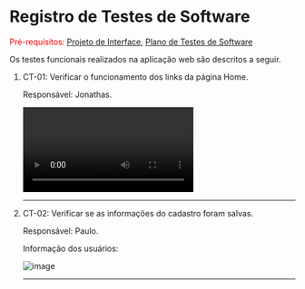 # Registro de Testes de Software

<span style="color:red">Pré-requisitos: <a href="https://github.com/ICEI-PUC-Minas-PMV-ADS/pmv-ads-2024-1-e1-proj-web-t09-pmv-ads-2024-1-e1-projeto-agua-potavel/blob/main/documentos/02-Especifica%C3%A7%C3%A3o%20do%20Projeto.md"> Projeto de Interface</a></span>, <a href="https://github.com/ICEI-PUC-Minas-PMV-ADS/pmv-ads-2024-1-e1-proj-web-t09-pmv-ads-2024-1-e1-projeto-agua-potavel/blob/main/documentos/04-Projeto%20de%20Interface.md"> Plano de Testes de Software</a>

Os testes funcionais realizados na aplicação web são descritos a seguir.

<ol>
  <li> CT-01: Verificar o funcionamento dos links da página Home.

  Responsável: Jonathas.

<video controls src="20240609-2036-04.0097924.mp4" title="Title"></video>

  </li>
  <hr>

   <li> CT-02: Verificar se as informações do cadastro foram salvas.

  Responsável: Paulo.
    
  <p>Informação dos usuários:</p>
    
![image](https://github.com/ICEI-PUC-Minas-PMV-ADS/pmv-ads-2024-1-e1-proj-web-t09-pmv-ads-2024-1-e1-projeto-agua-potavel/assets/92859466/99c8941d-33d5-4a2f-b8f5-780ee977f0a2)

  </li>
  <hr>